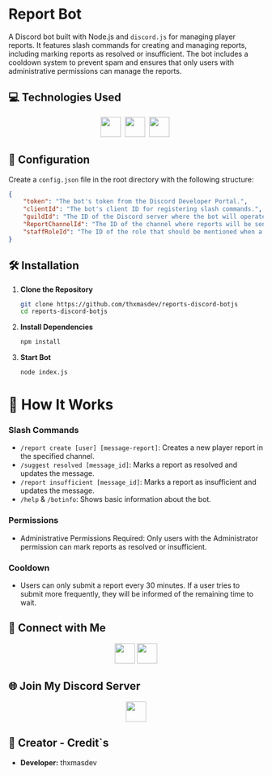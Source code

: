 # Report Bot

A Discord bot built with Node.js and `discord.js` for managing player reports. It features slash commands for creating and managing reports, including marking reports as resolved or insufficient. The bot includes a cooldown system to prevent spam and ensures that only users with administrative permissions can manage the reports.

## 💻 Technologies Used

<p align="center">
    <img src="https://img.shields.io/badge/-JavaScript-F7DF1C?style=for-the-badge&logo=javascript&logoColor=black" height="40"/>&nbsp;
    <img src="https://img.shields.io/badge/-Node.js-339933?style=for-the-badge&logo=node.js&logoColor=white" height="40"/>&nbsp;
    <img src="https://img.shields.io/badge/-discord.js-7289DA?style=for-the-badge&logo=discord&logoColor=white" height="40"/>&nbsp;
</p>

## 🔧 Configuration

Create a `config.json` file in the root directory with the following structure:

```json
{
    "token": "The bot's token from the Discord Developer Portal.",
    "clientId": "The bot's client ID for registering slash commands.",
    "guildId": "The ID of the Discord server where the bot will operate.",
    "ReportChannelId": "The ID of the channel where reports will be sent.",
    "staffRoleId": "The ID of the role that should be mentioned when a new report is created."
}
```

## 🛠️ Installation

1. **Clone the Repository**
    ```bash
    git clone https://github.com/thxmasdev/reports-discord-botjs
    cd reports-discord-botjs
    ```

2. **Install Dependencies**
    ```bash
    npm install
    ```

2. **Start Bot**
    ```bash
    node index.js
    ```

# 📜 How It Works
### Slash Commands
- `/report create [user] [message-report]`: Creates a new player report in the specified channel.
- `/suggest resolved [message_id]`: Marks a report as resolved and updates the message.
- `/report insufficient [message_id]`: Marks a report as insufficient and updates the message.
- `/help` & `/botinfo`: Shows basic information about the bot.

### Permissions
- Administrative Permissions Required: Only users with the Administrator permission can mark reports as resolved or insufficient.

### Cooldown
- Users can only submit a report every 30 minutes. If a user tries to submit more frequently, they will be informed of the remaining time to wait.

## 🔗 Connect with Me

<p align="center">
    <a href="https://discord.com/users/thxmasdev"><img src="https://img.shields.io/badge/-thxmasdev-5865F2?style=for-the-badge&logo=Discord&logoColor=white" height="40"/></a>
    <a href="https://twitter.com/thxmasdev"><img src="https://img.shields.io/badge/-thxmasdev-1DA1F2?style=for-the-badge&logo=Twitter&logoColor=white" height="40"/></a>
</p>

## 🌐 Join My Discord Server

<p align="center">
    <a href="https://discord.gg/yDqmpM3XtM"><img src="https://img.shields.io/badge/-Join%20My%20Discord%20Server-7289DA?style=for-the-badge&logo=discord&logoColor=white" height="40"/></a>
</p>

## 👤 Creator - Credit`s

- **Developer:** thxmasdev
